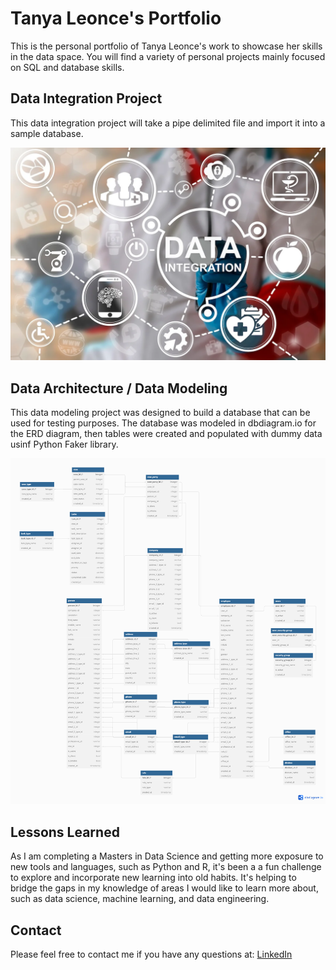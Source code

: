 # Tanya Leonce's Portfolio

This is the personal portfolio of Tanya Leonce's work to showcase her skills in the data space. You will find a variety of personal projects mainly focused on SQL and database skills.

## Data Integration Project

This data integration project will take a pipe delimited file and import it into a sample database.

<img src="data-integration.png" alt="data integration" width="600"/>

## Data Architecture / Data Modeling

This data modeling project was designed to build a database that can be used for testing purposes. The database was modeled in dbdiagram.io for the ERD diagram, then tables were created and populated with dummy data usinf Python Faker library.

<img src="ProjectDB.png" alt="Example ERD diagram" width="600"/>

## Lessons Learned

As I am completing a Masters in Data Science and getting more exposure to new tools and languages, such as Python and R, it's been a a fun challenge to explore and incorporate new learning into old habits. It's helping to bridge the gaps in my knowledge of areas I would like to learn more about, such as data science, machine learning, and data engineering.

## Contact

Please feel free to contact me if you have any questions at: [LinkedIn](https://www.linkedin.com/in/tanya-leonce/)
